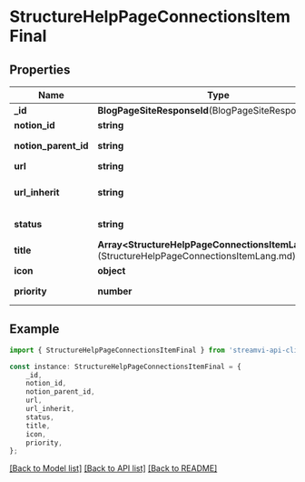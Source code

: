 # StructureHelpPageConnectionsItemFinal


## Properties

Name | Type | Description | Notes
------------ | ------------- | ------------- | -------------
**_id** | **BlogPageSiteResponseId**(BlogPageSiteResponseId.md) |  | [default to undefined]
**notion_id** | **string** | Notion id | [default to undefined]
**notion_parent_id** | **string** | Notion parent id | [default to undefined]
**url** | **string** | url | [default to undefined]
**url_inherit** | **string** | Generated url from root path | [default to undefined]
**status** | **string** | Page status | [default to StatusEnum_Backlog]
**title** | **Array&lt;StructureHelpPageConnectionsItemLang&gt;**(StructureHelpPageConnectionsItemLang.md) | Subject | [default to undefined]
**icon** | **object** | Page icon | [default to undefined]
**priority** | **number** | Priority for sorting | [default to undefined]

## Example

```typescript
import { StructureHelpPageConnectionsItemFinal } from 'streamvi-api-client';

const instance: StructureHelpPageConnectionsItemFinal = {
    _id,
    notion_id,
    notion_parent_id,
    url,
    url_inherit,
    status,
    title,
    icon,
    priority,
};
```

[[Back to Model list]](../README.md#documentation-for-models) [[Back to API list]](../README.md#documentation-for-api-endpoints) [[Back to README]](../README.md)
